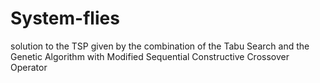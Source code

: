 # System-flies
solution to the TSP given by the combination of the Tabu Search and the Genetic Algorithm with Modified Sequential Constructive Crossover Operator
